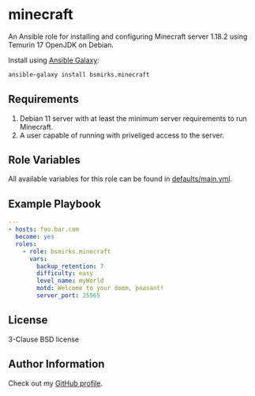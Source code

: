 minecraft
=========

An Ansible role for installing and configuring Minecraft server 1.18.2 using Temurin 17 OpenJDK on Debian.

Install using [Ansible Galaxy](https://galaxy.ansible.com/):

```bash
ansible-galaxy install bsmirks.minecraft
```

Requirements
------------

1. Debian 11 server with at least the minimum server requirements to run Minecraft.
1. A user capable of running with priveliged access to the server.

Role Variables
--------------

All available variables for this role can be found in [defaults/main.yml](defaults/main.yml).

Example Playbook
----------------

```yaml
---
- hosts: foo.bar.com
  become: yes
  roles:
    - role: bsmirks.minecraft
	  vars:
	    backup_retention: 7
	    difficulty: easy
	    level_name: myWorld
	    motd: Welcome to your doom, peasant!
	    server_port: 25565
```

License
-------

3-Clause BSD license

Author Information
------------------

Check out my [GitHub profile](https://github.com/bsmirks).
